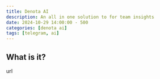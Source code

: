 ```yaml
---
title: Denota AI
description: An all in one solution to for team insights
date: 2024-10-29 14:00:00 - 500
categories: [denota ai]
tags: [telegram, ai]
---
```


## What is it?
url